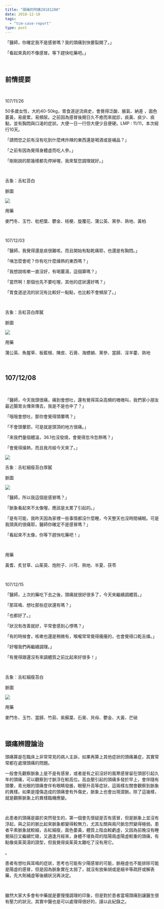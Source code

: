 ```yaml
---
title: "頭痛的阿姨20181208"
date: 2018-12-18
tags: 
  - "tcm-case-report"
type: post
---
```


「醫師，你確定我不是感冒嗎？我的頭痛到快要裂開了。」

「看起來真的不像感冒。等下趕快吃藥吧。」

 

## 前情提要

 

107/11/26

50多歲女性，大約40-50kg，胃食道逆流病史，會覺得泛酸、脹氣、納差 ，面色萎黃，易疲累，易頻尿。之前因為感冒後期日久不癒而來就診，痰黃、痰少、痰黏，並有胸悶與口渴的症狀。大便一日一行但大便少且便硬。LMP : 11/11，本次經行10天。

「請問您之前有沒有吃到什麼烤炸辣的東西還是喝酒或是補品？」

「之前有因為覺得身體虛而吃人參。」

「剛剛說的那幾樣都先停掉喔，我來幫您調理就好。」

 

舌象：舌紅苔白

脈圖

![](/images/uploads/0852341126-300x212.png)

用藥

麥門冬、玉竹、枇杷葉、鬱金、桔梗、旋覆花、蒲公英、黨參、熟地、黃柏

 

107/12/03

「醫師，我覺得還是痰很難咳，而且開始有點乾痛耶，也還是有胸悶。」

「咦怎麼會呢？你有吃什麼燥熱的東西嗎？」

「我想說咳嗽一直沒好，有喝薑湯，這個算嗎？」

「當然啊！那個也先不要吃喔，其他的症狀還好嗎？」

「胃食道逆流的狀況有比較好一點點，也比較不會頻尿了。」

 

舌象：舌紅苔白厚膩

脈圖

![](/images/uploads/0852341203-300x212.png)

用藥

蒲公英、魚腥草、板藍根、陳皮、石膏、海螵蛸、黨參、當歸、淫羊藿、熟地

 

## 107/12/08

 

「醫師，今天我頭很痛，痛到會想吐，還有覺得耳朵高頻的嘰嘰叫，我們家小朋友最近腸胃炎傳來傳去，我是不是也中了？」

「哦哦會想吐，那你會覺得頭暈嗎？」

「不會頭暈耶，可是就是頭頂的地方很痛。」

「來我們量個體溫，36.1也沒發燒，會覺得忽冷忽熱嗎？」

「會覺得燥熱，而且我月經今天來了。」

![](/images/uploads/headache-2058476-300x233.png)

舌象：舌紅細瘦苔白厚膩

脈圖

![](/images/uploads/0852341208-300x212.png)

「醫師，所以我這個是感冒嗎？」

「脈象看起來不太像喔，應該是太累了引起的。」

「是有可能，我昨天因為家裡一些事情都沒什麼睡，今天整天也沒時間補眠。可是我頭真的很痛耶，醫師你確定不是感冒嗎？」

「看起來不太像，你等下趕快吃藥吧！」

 

用藥

黃耆、炙甘草、山茱萸、炮附子、川芎、熟地、半夏、茯苓

 

107/12/15

「醫師，上次的藥吃下去之後，頭痛就很好很多了，今天來繼續調體質。」

「那耳鳴、想吐那些症狀還有嗎？」

「也都好了。」

「狀況有改善就好，平常會感到心悸嗎？」

「有的時候會，咳嗽也還是稍微有，喉嚨常常覺得癢癢的，也會覺得口乾舌燥。」

「好喔我們再繼續調理。」

「有覺得跟還沒有來調體質之前比起來好很多！」

 

舌象：舌紅細瘦苔白

脈圖

![](/images/uploads/0852341215-300x212.png)

用藥

麥門冬、玉竹、當歸、竹茹、紫蘇葉、石膏、貝母、鬱金、大黃、芒硝

 

## 頭痛辨證論治

頭痛算是在臨床上非常常見的病人主訴，如果再算上其他症狀的頭痛兼症，其實常常都在處理頭痛的問題。

一般會先觀察脈象上是不是有感冒，或者是有之前沒好的風寒感冒留在頭部引起久年的頭痛，可以觀察到寸脈浮在較高位。高血壓引起的頭痛多發於早上，會伴隨有頭暈，青光眼的頭痛會伴有眼睛發脹，眼壓升高等症狀，這兩樣左關會觀察到脈象的異樣。如果是撞傷造成的頭痛會有外傷史，脈象上也會出現澀脈。除了這幾樣，就是觀察脈象上的異樣臨機應變。

 

此患者的頭痛是屬於突然發生的，第一個會先懷疑是否有感冒，但是脈象上並沒有浮起，與之前的脈比起來脈象都變得較無力，尤其左關與兩尺脈忽然變得極弱。患者平素脈象就較細，舌紅細瘦，面色萎黃，體質上陰血較虧虛，又因為前晚沒有睡覺隔日又繼續忙碌，又適逢月經來，身體不堪負荷的陰陽兩虛陽虛較重的頭痛，有點像吳茱萸湯的證型，但我覺得吳茱萸太難吃了沒有用它。

。

患者有想吐與耳鳴的症狀，思考也可能有少陽感冒的可能，脈極虛也不能排除可能是陽虛的感冒，但是因為脈象實在太弱了，就沒有放柴胡或是細辛等疏肝或解表藥，先大劑補虛等後續狀況再決定。

 

雖然大家大多會有中藥就是要慢慢調理的印象，但是對於患者當場頭痛到讓醫生很有壓力的狀況，其實中醫也是可以處理得很好的，謹以此紀錄之。

